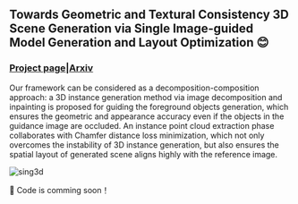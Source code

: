 ## Towards Geometric and Textural Consistency 3D Scene Generation via Single Image-guided Model Generation and Layout Optimization 😊

### [Project page](https://xdlbw.github.io/sing3d/)|[Arxiv]()

Our framework can be considered as a decomposition-composition approach: a 3D instance generation method via image decomposition and inpainting is proposed for guiding the foreground objects generation, which ensures the geometric and appearance accuracy even if the objects in the guidance image are occluded. An instance point cloud extraction phase collaborates with Chamfer distance loss minimization, which not only overcomes the instability of 3D instance generation, but also ensures the spatial layout of generated scene aligns highly with the reference image.

![sing3d](https://cdn.jsdelivr.net/gh/xdlbw/Home-of-pictures@master/D:%5CPicGo%5CImage202507181945761.png)

💪 Code is comming soon！
